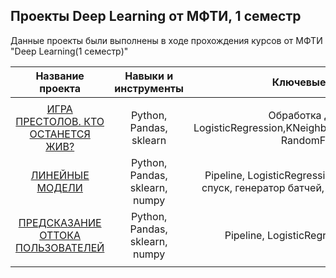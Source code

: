 ## Проекты Deep Learning от МФТИ, 1 семестр

Данные проекты были выполнены в ходе прохождения курсов от МФТИ "Deep Learning(1 семестр)"

| Название проекта | Навыки и инструменты | Ключевые слова проекта |
| :-----------: | :--------: | :--------: |
|  |  |  |
| [ИГРА ПРЕСТОЛОВ. КТО ОСТАНЕТСЯ ЖИВ?](https://github.com/ValentinaZubareva2906/deep_learning_mipt/tree/main/%D0%BD%D0%B5%D0%B4%D0%B5%D0%BB%D1%8F%201%20%22%D0%98%D0%B3%D1%80%D0%B0%20%D0%BF%D1%80%D0%B5%D1%81%D1%82%D0%BE%D0%BB%D0%BE%D0%B2%22) | Python, Pandas, sklearn | Обработка данных, Pipeline, LogisticRegression,KNeighborsClassifier,AdaBoostClassifier, RandomForestClassifier  |
| [ЛИНЕЙНЫЕ МОДЕЛИ](https://github.com/ValentinaZubareva2906/deep_learning_mipt/tree/main/%D0%BD%D0%B5%D0%B4%D0%B5%D0%BB%D1%8F%202%20%D0%9B%D0%B8%D0%BD%D0%B5%D0%B9%D0%BD%D1%8B%D0%B5%20%D0%BC%D0%BE%D0%B4%D0%B5%D0%BB%D0%B8.) | Python, Pandas, sklearn, numpy | Pipeline, LogisticRegression,Lasso, Ridge, градиентный спуск, генератор батчей, LogisticRegression(elastic net) |
| [ПРЕДСКАЗАНИЕ ОТТОКА ПОЛЬЗОВАТЕЛЕЙ](https://github.com/ValentinaZubareva2906/deep_learning_mipt/tree/main/%D0%BD%D0%B5%D0%B4%D0%B5%D0%BB%D1%8F%203%20%22%D0%9E%D1%82%D1%82%D0%BE%D0%BA%20%D0%BA%D0%BB%D0%B8%D0%B5%D0%BD%D1%82%D0%BE%D0%B2%22) | Python, Pandas, sklearn, numpy | Pipeline, LogisticRegression, CatBoostClassifier |
|  |  |  |
